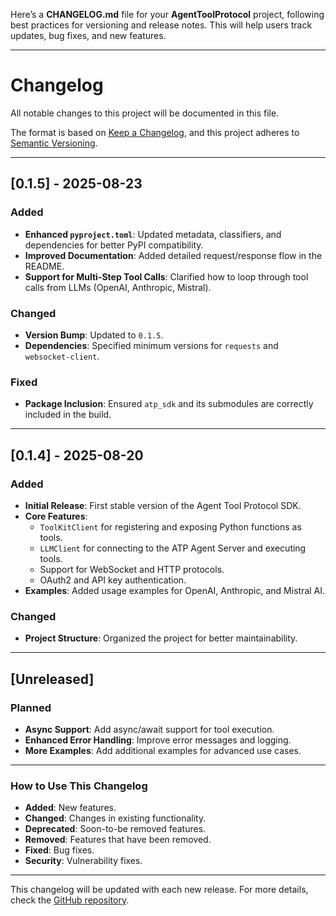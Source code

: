 Here’s a **CHANGELOG.md** file for your **AgentToolProtocol** project, following best practices for versioning and release notes. This will help users track updates, bug fixes, and new features.

---

# Changelog

All notable changes to this project will be documented in this file.

The format is based on [Keep a Changelog](https://keepachangelog.com/en/1.0.0/),
and this project adheres to [Semantic Versioning](https://semver.org/spec/v2.0.0.html).

---

## **[0.1.5] - 2025-08-23**

### Added
- **Enhanced `pyproject.toml`**: Updated metadata, classifiers, and dependencies for better PyPI compatibility.
- **Improved Documentation**: Added detailed request/response flow in the README.
- **Support for Multi-Step Tool Calls**: Clarified how to loop through tool calls from LLMs (OpenAI, Anthropic, Mistral).

### Changed
- **Version Bump**: Updated to `0.1.5`.
- **Dependencies**: Specified minimum versions for `requests` and `websocket-client`.

### Fixed
- **Package Inclusion**: Ensured `atp_sdk` and its submodules are correctly included in the build.

---

## **[0.1.4] - 2025-08-20**

### Added
- **Initial Release**: First stable version of the Agent Tool Protocol SDK.
- **Core Features**:
  - `ToolKitClient` for registering and exposing Python functions as tools.
  - `LLMClient` for connecting to the ATP Agent Server and executing tools.
  - Support for WebSocket and HTTP protocols.
  - OAuth2 and API key authentication.
- **Examples**: Added usage examples for OpenAI, Anthropic, and Mistral AI.

### Changed
- **Project Structure**: Organized the project for better maintainability.

---

## **[Unreleased]**

### Planned
- **Async Support**: Add async/await support for tool execution.
- **Enhanced Error Handling**: Improve error messages and logging.
- **More Examples**: Add additional examples for advanced use cases.

---

### How to Use This Changelog
- **Added**: New features.
- **Changed**: Changes in existing functionality.
- **Deprecated**: Soon-to-be removed features.
- **Removed**: Features that have been removed.
- **Fixed**: Bug fixes.
- **Security**: Vulnerability fixes.

---

This changelog will be updated with each new release. For more details, check the [GitHub repository](https://github.com/sam-14uel/Agent-Tool-Protocol).